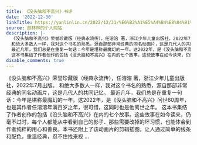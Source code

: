 ```yaml
---
title: 《没头脑和不高兴》书评
date: '2022-12-30'
linkTitle: https://yanlinlin.cn/2022/12/31/%E6%B2%A1%E5%A4%B4%E8%84%91%E5%92%8C%E4%B8%8D%E9%AB%98%E5%85%B4%E4%B9%A6%E8%AF%84/
source: 颜林林的个人网站
description: |-
  《没头脑和不高兴》荣誉珍藏版（经典永流传），任溶溶 著，浙江少年儿童出版社，2022年7月出版。
  和绝大多数人一样，我对这个书名的熟悉，源自那部非常经典的同名动画片，这是几代人的共同记忆。
  最近几年，我们总是在重复一句话：今年是堪称最魔幻的一年。这2022年，是《没头脑和不高兴》问世60周年，也是其作者任溶溶年满百岁之年，很可惜，这同时也是他离世之年。
  这本书集结了作者创作的包括《没头脑和不高兴》在内的七个故事。这些故事在如今读来，仍毫不过时，每个人都能从中看到自己的影子、那些需要改掉的坏习惯，也能体会到作者纯粹的用心和善良。本书还附上了该动画片的剪辑插图，让人通过简单的线条和配色，重温经典，忍不住找来视 ...
disable_comments: true
---
```

《没头脑和不高兴》荣誉珍藏版（经典永流传），任溶溶 著，浙江少年儿童出版社，2022年7月出版。
和绝大多数人一样，我对这个书名的熟悉，源自那部非常经典的同名动画片，这是几代人的共同记忆。
最近几年，我们总是在重复一句话：今年是堪称最魔幻的一年。这2022年，是《没头脑和不高兴》问世60周年，也是其作者任溶溶年满百岁之年，很可惜，这同时也是他离世之年。
这本书集结了作者创作的包括《没头脑和不高兴》在内的七个故事。这些故事在如今读来，仍毫不过时，每个人都能从中看到自己的影子、那些需要改掉的坏习惯，也能体会到作者纯粹的用心和善良。本书还附上了该动画片的剪辑插图，让人通过简单的线条和配色，重温经典，忍不住找来视 ...